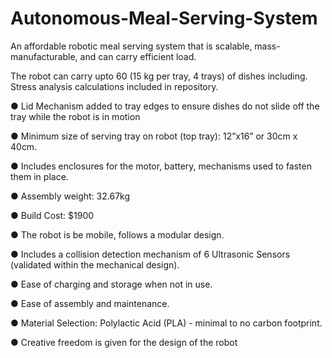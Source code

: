 # Autonomous-Meal-Serving-System
 An affordable robotic meal serving system that is scalable, mass-manufacturable, and can carry efficient load.
 
 The robot can carry upto 60 (15 kg per tray, 4 trays) of dishes including. Stress analysis calculations included in repository.
 
● Lid Mechanism added to tray edges to ensure dishes do not slide off the tray while the robot is in motion

● Minimum size of serving tray on robot (top tray): 12”x16” or 30cm x 40cm.

● Includes enclosures for the motor, battery, mechanisms used to fasten them in place.

● Assembly weight: 32.67kg

● Build Cost: $1900

● The robot is be mobile, follows a modular design.

● Includes a collision detection mechanism of 6 Ultrasonic Sensors (validated within the mechanical design). 

● Ease of charging and storage when not in use.

● Ease of assembly and maintenance.

● Material Selection: Polylactic Acid (PLA) - minimal to no carbon footprint.

● Creative freedom is given for the design of the robot
